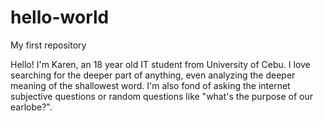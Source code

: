 # hello-world
My first repository

Hello!
I'm Karen, an 18 year old IT student from University of Cebu. I love searching for the deeper part of anything, even analyzing the deeper meaning of the shallowest word. I'm also fond of asking the internet subjective questions or random questions like "what's the purpose of our earlobe?".
